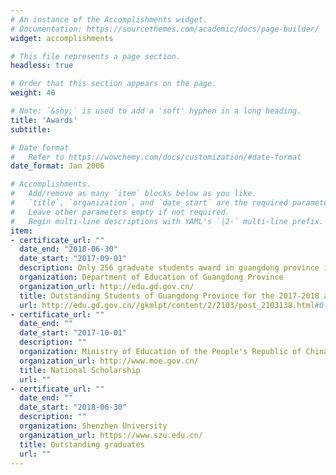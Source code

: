 ```yaml
---
# An instance of the Accomplishments widget.
# Documentation: https://sourcethemes.com/academic/docs/page-builder/
widget: accomplishments

# This file represents a page section.
headless: true

# Order that this section appears on the page.
weight: 40

# Note: `&shy;` is used to add a 'soft' hyphen in a long heading.
title: 'Awards'
subtitle:

# Date format
#   Refer to https://wowchemy.com/docs/customization/#date-format
date_format: Jan 2006

# Accomplishments.
#   Add/remove as many `item` blocks below as you like.
#   `title`, `organization`, and `date_start` are the required parameters.
#   Leave other parameters empty if not required.
#   Begin multi-line descriptions with YAML's `|2-` multi-line prefix.
item:
- certificate_url: ""
  date_end: "2018-06-30"
  date_start: "2017-09-01"
  description: Only 256 graduate students award in guangdong province in the year 2018.
  organization: Department of Education of Guangdong Province
  organization_url: http://edu.gd.gov.cn/
  title: Outstanding Students of Guangdong Province for the 2017-2018 academic year (Graduate level)
  url: http://edu.gd.gov.cn//gkmlpt/content/2/2103/post_2103138.html#0
- certificate_url: ""
  date_end: ""
  date_start: "2017-10-01"
  description: ""
  organization: Ministry of Education of the People's Republic of China
  organization_url: http://www.moe.gov.cn/
  title: National Scholarship
  url: ""
- certificate_url: ""
  date_end: ""
  date_start: "2018-06-30"
  description: ""
  organization: Shenzhen University
  organization_url: https://www.szu.edu.cn/
  title: Outstanding graduates
  url: ""
---
```

